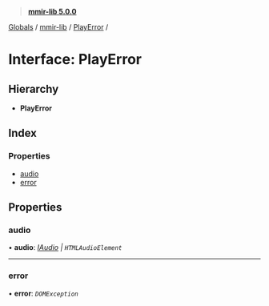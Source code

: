 > **[mmir-lib 5.0.0](../README.md)**

[Globals](../README.md) / [mmir-lib](../modules/mmir_lib.md) / [PlayError](mmir_lib.playerror.md) /

# Interface: PlayError

## Hierarchy

* **PlayError**

## Index

### Properties

* [audio](mmir_lib.playerror.md#audio)
* [error](mmir_lib.playerror.md#error)

## Properties

###  audio

• **audio**: *[IAudio](mmir_lib.iaudio.md) | `HTMLAudioElement`*

___

###  error

• **error**: *`DOMException`*